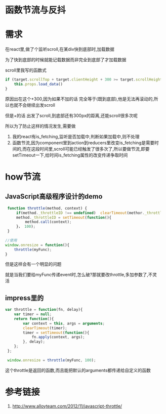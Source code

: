 # 函数节流与反抖

# 需求

在react里,做了个监听scroll,在某div快到底部时,加载数据

为了快到底部的时候就能记载数据而非完全到底部了才加载数据

scroll里我写的函数式

```javascript
if (target.scrollTop + target.clientHeight + 300 >= target.scrollHeight) {
    this.props.load_data()
}
```

原因出在这个+300,因为如果不加的话 完全等于(既到底部),他是无法再滚动的,所以也就不会继续出发scroll

但是+的话 出发了scroll,到底部还有300px的距离,还能scroll很多次呢

所以为了防止这样的情况发生,需要做

1. 我的react有is_fetching,监听是否加载中,判断如果加载中,则不处理
2. 函数节流,因为component里到action到reducers里改变is_fetching是需要时间的,而在这段时间里,scroll可能已经触发了很多次了,所以要做节流,即要setTimeout一下,给时间is_fetching属性的改变传递争取时间

# how节流

## JavaScript高级程序设计的demo

```javascript
 function throttle(method, context) {
     if(method._throttleID !== undefined)  clearTimeout(methor._throttleID);
     method._throttleID = setTimeout(function(){
         method.call(context);
     }， 100);
 }
 
//使用
window.onresize = function(){
    throttle(myFunc);
}
```

但是这样会有一个明显的问题

就是当我们要给myFunc传递event时,怎么破?那就要改throttle,多加参数了,不灵活

## impress里的

```javascript
var throttle = function(fn, delay){
 	var timer = null;
 	return function(){
 		var context = this, args = arguments;
 		clearTimeout(timer);
 		timer = setTimeout(function(){
 			fn.apply(context, args);
 		}, delay);
 	};
 };
 
 window.onresize = throttle(myFunc, 100);

```

这个throttle是返回的函数,而且能把默认的arguments都传递给自定义的函数

# 参考链接

1. http://www.alloyteam.com/2012/11/javascript-throttle/